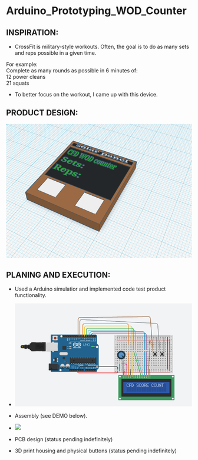 # Arduino_Prototyping_WOD_Counter
## INSPIRATION:
  * <p> CrossFit is military-style workouts. Often, the goal is to do as many sets and reps possible in a given time.<br>
   <space> For example: <br> 
     <space> <space> Complete as many rounds as possible in 6 minutes of: <br>
      <space> <space> <space> 12 power cleans <br>
      <space> <space> <space> 21 squats <br>
  
  * To better focus on the workout, I came up with this device.<br> </P>

## PRODUCT DESIGN:

<img src="https://github.com/Haody1064/Arduino_WOD_Counter/blob/main/gif_and_images/WOD_counter_3D_design.png" />

## PLANING AND EXECUTION:
* Used a Arduino simulatior and implemented code test product functionality.
* <img src="https://github.com/Haody1064/Arduino_WOD_Counter/blob/main/gif_and_images/CircuitSimulation.png" />
  
* Assembly (see DEMO below).
* <img src="https://github.com/Haody1064/Arduino_WOD_Counter/blob/main/gif_and_images/ezgif.com-gif-maker.gif" />
* PCB design (status pending indefinitely) 
* 3D print housing and physical buttons (status pending indefinitely)
